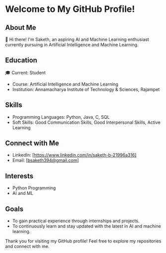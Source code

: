 # Welcome to My GitHub Profile!

## About Me

👋 Hi there! I'm Saketh, an aspiring AI and Machine Learning enthusiast currently pursuing in Artificial Intelligence and Machine Learning.

## Education

🎓 Current: Student  
- Course: Artificial Intelligence and Machine Learning  
- Institution: Annamacharya Institute of Technology & Sciences, Rajampet

## Skills

- Programming Languages: Python, Java, C, SQL
- Soft Skills: Good Communication Skills, Good Interpersonal Skills, Active Learning

## Connect with Me

- LinkedIn: [https://www.linkedin.com/in/saketh-b-21996a316]
- Email: [bsaketh394@gmail.com]

## Interests

- Python Programming
- AI and ML
## Goals

- To gain practical experience through internships and projects.
- To continuously learn and stay updated with the latest in AI and machine learning.

Thank you for visiting my GitHub profile! Feel free to explore my repositories and connect with me.
